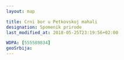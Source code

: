 ```yaml
---
layout: map

title: Crni bor u Petkovskoj mahali
designation: Spomenik prirode
last_modified_at: 2018-05-25T23:19:56+02:00

WDPA: [555589834]
geoSrbija:
---
```

